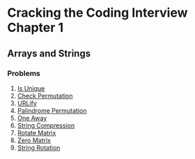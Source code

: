 # Cracking the Coding Interview Chapter 1

## Arrays and Strings

### Problems

1. [Is Unique]
1. [Check Permutation]
1. [URLify]
1. [Palindrome Permutation]
1. [One Away]
1. [String Compression]
1. [Rotate Matrix]
1. [Zero Matrix]
1. [String Rotation]

[is unique]: is_unique.py
[check permutation]: check_permutation.py
[urlify]: urlify.py
[palindrome permutation]: palindrome_permutation.py
[one away]: one_away.py
[string compression]: string_compression.py
[rotate matrix]: rotate_matrix.py
[zero matrix]: zero_matrix.py
[string rotation]: string_rotation.py
